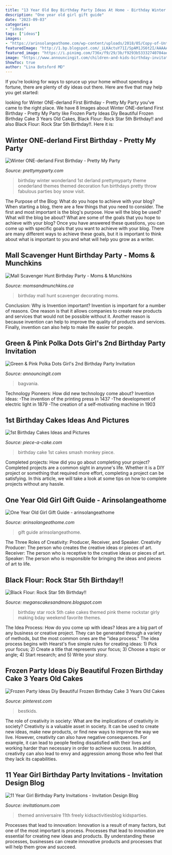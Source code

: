 ```yaml
---
title: "13 Year Old Boy Birthday Party Ideas At Home - Birthday Winter Wonderland 1st Derland Prettymyparty Theme Onederland Themes Themed Decoration Fun Birthdays Pretty Throw Fabulous Parties Boy Snow Visit"
description: "One year old girl gift guide"
date: "2023-09-03"
categories:
- "ideas"
tags: ["ideas"]
images:
- "https://arinsolangeathome.com/wp-content/uploads/2018/05/Copy-of-Untitled-41.png"
featuredImage: "http://1.bp.blogspot.com/_iLKActuY71I/SpAM1JS6t2I/AAAAAAAAAI4/tSUX3JTr5Ro/s400/DSCN2766.JPG"
featured_image: "https://i.pinimg.com/736x/f9/29/3b/f9293b53332740704aea63328974bd42.jpg"
image: "https://www.announcingit.com/children-and-kids-birthday-invitations/images/zGreenDot2bdgr.jpg"
ShowToc: true
author: "Lina Botsford MD"
---
```



If you're looking for ways to spruce up your home without spending a fortune, there are plenty of diy ideas out there. Here are five that may help you get started: 

	

		
looking for Winter ONE-derland First Birthday - Pretty My Party you've came to the right place. We have 8 Images about Winter ONE-derland First Birthday - Pretty My Party like Frozen Party Ideas Diy Beautiful Frozen Birthday Cake 3 Years Old Cakes, Black Flour: Rock Star 5th Birthday!! and also Black Flour: Rock Star 5th Birthday!!. Here it is:
		
    
## Winter ONE-derland First Birthday - Pretty My Party

<img loading=lazy src="https://www.prettymyparty.com/wp-content/uploads/2015/03/winter-wonderland-first-birthday-ideas.jpg" onerror="this.onerror=null;this.src='https://tse1.mm.bing.net/th?id=OIP.hsNYAmI_6mFZyIMDjKB1FAHaKl&amp;pid=15.1';" alt="Winter ONE-derland First Birthday - Pretty My Party">

_Source: prettymyparty.com_

>birthday winter wonderland 1st derland prettymyparty theme onederland themes themed decoration fun birthdays pretty throw fabulous parties boy snow visit. 

	

The Purpose of the Blog: What do you hope to achieve with your blog?
When starting a blog, there are a few things that you need to consider. The first and most important is the blog's purpose. How will the blog be used? What will the blog be about? What are some of the goals that you hope to achieve with your blog? Once you have answered these questions, you can come up with specific goals that you want to achieve with your blog. There are many different ways to achieve these goals, but it is important to think about what is important to you and what will help you grow as a writer.

    
## Mall Scavenger Hunt Birthday Party - Moms &amp; Munchkins

<img loading=lazy src="http://www.momsandmunchkins.ca/wp-content/uploads/2015/04/mall-birthday-party-1.jpg" onerror="this.onerror=null;this.src='https://tse4.mm.bing.net/th?id=OIP.e2AG34jXDnf_Y4GV9C-apQHaF-&amp;pid=15.1';" alt="Mall Scavenger Hunt Birthday Party - Moms &amp; Munchkins">

_Source: momsandmunchkins.ca_

>birthday mall hunt scavenger decorating moms. 

	

Conclusion: Why is Invention important?
Invention is important for a number of reasons. One reason is that it allows companies to create new products and services that would not be possible without it. Another reason is because invention can help to improve the quality of products and services. Finally, invention can also help to make life easier for people.

    
## Green &amp; Pink Polka Dots Girl&#039;s 2nd Birthday Party Invitation

<img loading=lazy src="https://www.announcingit.com/children-and-kids-birthday-invitations/images/zGreenDot2bdgr.jpg" onerror="this.onerror=null;this.src='https://tse4.mm.bing.net/th?id=OIP.OJ-yFax-BJufuQYe4YZCMAHaE3&amp;pid=15.1';" alt="Green &amp; Pink Polka Dots Girl&#039;s 2nd Birthday Party Invitation">

_Source: announcingit.com_

>bagvania. 

	

Technology Pioneers: How did new technology come about?
Invention Ideas: 
-The invention of the printing press in 1437 
-The development of electric light in 1879 
-The creation of a self-motivating machine in 1903

    
## 1st Birthday Cakes Ideas And Pictures

<img loading=lazy src="http://www.piece-a-cake.com/images/1st-birthday-smash-cake.jpg" onerror="this.onerror=null;this.src='https://tse1.mm.bing.net/th?id=OIP.nqAQKiU6-q592Nd4X4FtogAAAA&amp;pid=15.1';" alt="1st Birthday Cakes Ideas and Pictures">

_Source: piece-a-cake.com_

>birthday cake 1st cakes smash monkey piece. 

	

Completed projects: How did you go about completing your project?
Completed projects are a common sight in anyone's life. Whether it is a DIY project or something that required more effort, completing a project can be satisfying. In this article, we will take a look at some tips on how to complete projects without any hassle.

    
## One Year Old Girl Gift Guide - Arinsolangeathome

<img loading=lazy src="https://arinsolangeathome.com/wp-content/uploads/2018/05/Copy-of-Untitled-41.png" onerror="this.onerror=null;this.src='https://tse3.mm.bing.net/th?id=OIP.nR3bPcxTjGoDLdiRt5vEDgHaN4&amp;pid=15.1';" alt="One Year Old Girl Gift Guide - arinsolangeathome">

_Source: arinsolangeathome.com_

>gift guide arinsolangeathome. 

	

The Three Roles of Creativity: Producer, Receiver, and Speaker.
Creativity Producer: The person who creates the creative ideas or pieces of art.
Receiver: The person who is receptive to the creative ideas or pieces of art. 
Speaker: The person who is responsible for bringing the ideas and pieces of art to life.

    
## Black Flour: Rock Star 5th Birthday!!

<img loading=lazy src="http://1.bp.blogspot.com/_iLKActuY71I/SpAM1JS6t2I/AAAAAAAAAI4/tSUX3JTr5Ro/s400/DSCN2766.JPG" onerror="this.onerror=null;this.src='https://tse2.mm.bing.net/th?id=OIP.MxiwKetrG59WtsrbS-NKJAAAAA&amp;pid=15.1';" alt="Black Flour: Rock Star 5th Birthday!!">

_Source: meganscakesandmore.blogspot.com_

>birthday star rock 5th cake cakes themed pink theme rockstar girly making bday weekend favorite themes. 

	

The Idea Process: How do you come up with ideas?
Ideas are a big part of any business or creative project. They can be generated through a variety of methods, but the most common ones are the "idea process." The idea process begins with Hearst's five simple rules for creating ideas: 1) Pick your focus; 2) Create a title that represents your focus; 3) Choose a topic or angle; 4) Start research; and 5) Write your story.

    
## Frozen Party Ideas Diy Beautiful Frozen Birthday Cake 3 Years Old Cakes

<img loading=lazy src="https://i.pinimg.com/736x/f9/29/3b/f9293b53332740704aea63328974bd42.jpg" onerror="this.onerror=null;this.src='https://tse1.mm.bing.net/th?id=OIP.Q6xkMsG8u5Ak2Sj7Dl5OTAHaJ3&amp;pid=15.1';" alt="Frozen Party Ideas Diy Beautiful Frozen Birthday Cake 3 Years Old Cakes">

_Source: pinterest.com_

>bestkids. 

	

The role of creativity in society: What are the implications of creativity in society?
Creativity is a valuable asset in society. It can be used to create new ideas, make new products, or find new ways to improve the way we live. However, creativity can also have negative consequences. For example, it can lead to people feeling dissatisfied with their lives and working harder than necessary in order to achieve success. In addition, creativity can also lead to envy and aggression among those who feel that they lack its capabilities.

    
## 11 Year Girl Birthday Party Invitations - Invitation Design Blog

<img loading=lazy src="https://www.invitationurn.com/wp-content/uploads/2016/08/11_year_old_boy_birthday_party_invitations.jpg" onerror="this.onerror=null;this.src='https://tse1.mm.bing.net/th?id=OIP.1zG8rPND1Qgtrn29yBMePAHaKX&amp;pid=15.1';" alt="11 Year Girl Birthday Party Invitations - Invitation Design Blog">

_Source: invitationurn.com_

>themed anniversaire 11th freely kidsactivitiesblog kidsparties. 

	

Processes that lead to innovation:
Innovation is a result of many factors, but one of the most important is process. Processes that lead to innovation are essential for creating new ideas and products. By understanding these processes, businesses can create innovative products and processes that will help them grow and succeed.

